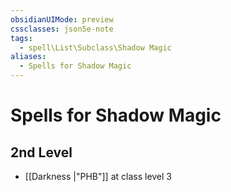 ```yaml
---
obsidianUIMode: preview
cssclasses: json5e-note
tags:
  - spell\List\Subclass\Shadow Magic
aliases:
  - Spells for Shadow Magic
---
```

# Spells for Shadow Magic

## 2nd Level

- [[Darkness \|"PHB"]] at class level 3
